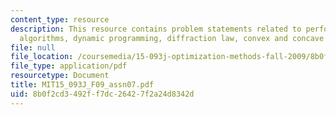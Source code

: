 ```yaml
---
content_type: resource
description: This resource contains problem statements related to performance of different
  algorithms, dynamic programming, diffraction law, convex and concave functions.
file: null
file_location: /coursemedia/15-093j-optimization-methods-fall-2009/8b0f2cd3492ff7dc26427f2a24d8342d_MIT15_093J_F09_assn07.pdf
file_type: application/pdf
resourcetype: Document
title: MIT15_093J_F09_assn07.pdf
uid: 8b0f2cd3-492f-f7dc-2642-7f2a24d8342d
---
```

